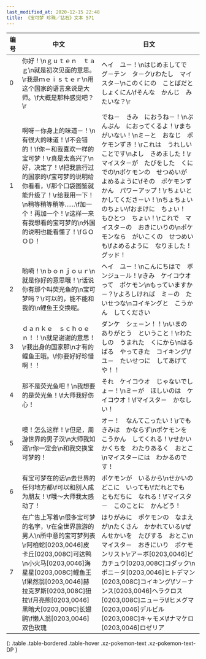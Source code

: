 ```yaml
---
last_modified_at: 2020-12-15 22:48
title: 《宝可梦 珍珠／钻石》文本 571
---
```

| 编号 | 中文 | 日文 |
| ---- | ---- | ---- |
| 0 | 你好！\nｇｕｔｅｎ　ｔａｇ\n就是初次见面的意思。\r我是ｍｅｉｓｔｅｒ\n用这个国家的语言来说是大师。\f大概是那种感觉吧？\r | ヘイ　ユ－！\nはじめましてで　グ－テン　タ－ク\rわたし　マイスタ－\nこのくにの　ことばだと　しょくにん\fそんな　かんじ　みたいな？\r |
| 1 | 啊呀－你身上的味道－！\n有很大的味道！\f不会错的！\f你－和我喜欢一样的宝可梦！\r真是太高兴了\n好，决定了！\f把我旅行过的国家的\f宝可梦的说明给你看看，\f那个口袋图鉴就能升级了！\r给我用一下！\n稍等稍等稍等……\f加一个！再加一个！\r这样一来有我想看的宝可梦的\n外国的说明也能看懂了！\fＧＯＯＤ！ | でね－　きみ　におうね－！\nぷんぷん　におってくるよ！\rまちがいない！\nミ－と　おなじ　ポケモンずき！\rこれは　うれしいことです\nよし　きめました！\rマイスタ－が　たびをした　くにでの\nポケモンの　せつめいが　よめるように\fその　ポケモンずかん　パワ－アップ！\rちょいと　かしてくださ－い！\nちょちょいのちょい\fおまけに　ちょい！　もひとつ　ちょい！\rこれで　マイスタ－の　おきにいりの\nポケモンなら　がいこくの　せつめいも\fよめるように　なりました！　グッド！ |
| 2 | 哟嗬！\nｂｏｎｊｏｕｒ\n就是你好的意思哦！\r话说你有那个叫荧光鱼的\n宝可梦吗？\r可以的，能不能和我的\n鲤鱼王交换呢。 | ヘイ　ユ－！\nこんにちはで　ボンジュ－ル！\rきみ　ケイコウオって　ポケモン\nもっていますか－？\rよろしければ　ミ－の　たいせつな\nコイキングと　こうかん　してください |
| 3 | ｄａｎｋｅ　ｓｃｈｏｅｎ！！\n就是谢谢的意思！\r我出身的国家那\n才有的鲤鱼王哦。\f你要好好珍惜啊！！ | ダンケ　シェ－ン！！\nいまの　ありがとう　ということ！\rわたしの　うまれた　くにから\nはるばる　やってきた　コイキング\fユ－　たいせつに　してあげてや！！ |
| 4 | 那不是荧光鱼吧！\n我想要的是荧光鱼！\f大师我好伤心！ | それ　ケイコウオ　じゃないでしょ－！\nミ－が　ほしいのは　ケイコウオ！\fマイスタ－　かなしい！ |
| 5 | 噢！怎么这样！\r但是，周游世界的男子汉\n大师我知道\r你一定会\n和我交换宝可梦的！ | オ－！　なんてこったい！\rでも　きみは　かならず\nポケモンを　こうかん　してくれる！\rせかいかくちを　わたりあるく　おとこ\nマイスタ－には　わかるのです！ |
| 6 | 有宝可梦在的话\n去世界的任何地方都\f可以和别人成为朋友！\f哦～大师我太感动了！ | ポケモンが　いるから\nせかいの　どこに　いっても\fだれとでも　ともだちに　なれる！\fマイスタ－　このことに　かんどう！ |
| 7 | 在广告上写着\n很多宝可梦的名字，\r在全世界旅游的男人\n所中意的宝可梦列表\r阿柏蛇[0203,0046]皮卡丘[0203,008C]可达鸭\n小火马[0203,0046]海星星[0203,008C]鲤鱼王\f果然翁[0203,0046]赫拉克罗斯[0203,008C]狃拉\f月亮熊[0203,0046]黑暗犬[0203,008C]长翅鸥\f懒人翁[0203,0046]双色玫瑰 | はりがみに　ポケモンの　なまえが\nたくさん　かかれている\rぜんせかいを　たびする　おとこ\nマイスタ－　おきにいり　ポケモンリスト\rア－ボ[0203,0046]ピカチュウ[0203,008C]コダック\nポニ－タ[0203,0046]ヒトデマン[0203,008C]コイキング\fソ－ナンス[0203,0046]ヘラクロス[0203,008C]ニュ－ラ\fヒメグマ[0203,0046]デルビル[0203,008C]キャモメ\fナマケロ[0203,0046]ロゼリア |
{: .table .table-bordered .table-hover .xz-pokemon-text .xz-pokemon-text-DP }